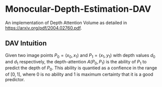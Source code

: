 # Monocular-Depth-Estimation-DAV
An implementation of Depth Attention Volume as detailed in https://arxiv.org/pdf/2004.02760.pdf. 


## DAV Intuition 

Given two image points $P_0 = (x_0, x_1)$ and $P_1 = (x_1, y_1)$ with depth values $d_0$ and $d_1$ respectively, the depth-attention $A(P_0, P_1)$ is the ability of $P_1$ to predict the depth of $P_0$. This ability is quantied as a confience in the range of $[0,1]$, where $0$ is no ability and $1$ is maximum certainty that it is a good predictor. 